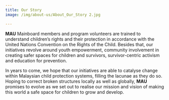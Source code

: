 ```yaml
---
title: Our Story
image: /img/about-us/About_Our_Story 2.jpg

---
```


 **MAU**  Mainboard members and program volunteers are trained to understand children’s rights and their protection in accordance with the United Nations Convention on the Rights of the Child. Besides that, our initiatives revolve around youth empowerment, community involvement in creating safer spaces for children and survivors, survivor-centric activism and education for prevention.

In years to come, we hope that our initiatives are able to catalyse change within Malaysian child protection systems, filling the lacunae as they do so. Hoping to correct broken structures locally as well as globally,  **MAU**  promises to evolve as we set out to realise our mission and vision of making this world a safe space for children to grow and develop. 

